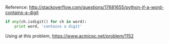 Reference: http://stackoverflow.com/questions/17681655/python-if-a-word-contains-a-digit

```python
if any(ch.isdigit() for ch in word):
    print word, 'contains a digit'
```

Using at this problem, https://www.acmicpc.net/problem/1152
